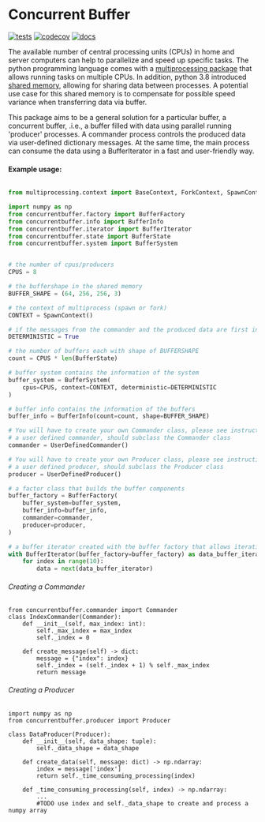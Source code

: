 # Concurrent Buffer

[![tests](https://github.com/martvanrijthoven/concurrent-buffer/actions/workflows/tests.yml/badge.svg)](https://github.com/martvanrijthoven/concurrent-buffer/actions/workflows/tests.yml)
[![codecov](https://codecov.io/gh/martvanrijthoven/concurrent-buffer/branch/main/graph/badge.svg?token=0619Z63PMA)](https://codecov.io/gh/martvanrijthoven/concurrent-buffer)
[![docs](https://github.com/martvanrijthoven/concurrent-buffer/actions/workflows/docs.yml/badge.svg)](https://github.com/martvanrijthoven/concurrent-buffer/actions/workflows/docs.yml)



The available number of central processing units (CPUs) in home and server computers can help to parallelize and speed up specific tasks. The python programming language comes with a [multiprocessing package](https://docs.python.org/3/library/multiprocessing.html) that allows running tasks on multiple CPUs. In addition, python 3.8 introduced [shared memory](https://docs.python.org/3/library/multiprocessing.shared_memory.html), allowing for sharing data between processes. A potential use case for this shared memory is to compensate for possible speed variance when transferring data via buffer.

This package aims to be a general solution for a particular buffer, a concurrent buffer, .i.e., a buffer filled with data using parallel running 'producer' processes.
A commander process controls the produced data via user-defined dictionary messages. At the same time, the main process can consume the data using a BufferIterator in a fast and user-friendly way.

#### Example usage:

```python

from multiprocessing.context import BaseContext, ForkContext, SpawnContext

import numpy as np
from concurrentbuffer.factory import BufferFactory
from concurrentbuffer.info import BufferInfo
from concurrentbuffer.iterator import BufferIterator
from concurrentbuffer.state import BufferState
from concurrentbuffer.system import BufferSystem


# the number of cpus/producers
CPUS = 8

# the buffershape in the shared memory
BUFFER_SHAPE = (64, 256, 256, 3)

# the context of multiprocess (spawn or fork)
CONTEXT = SpawnContext()

# if the messages from the commander and the produced data are first in first out
DETERMINISTIC = True

# the number of buffers each with shape of BUFFERSHAPE
count = CPUS * len(BufferState)

# buffer system contains the information of the system
buffer_system = BufferSystem(
    cpus=CPUS, context=CONTEXT, deterministic=DETERMINISTIC
)

# buffer info contains the information of the buffers 
buffer_info = BufferInfo(count=count, shape=BUFFER_SHAPE)

# You will have to create your own Commander class, please see instructions below
# a user defined commander, should subclass the Commander class
commander = UserDefinedCommander()

# You will have to create your own Producer class, please see instructions below
# a user defined producer, should subclass the Producer class
producer = UserDefinedProducer()

# a factor class that builds the buffer components
buffer_factory = BufferFactory(
    buffer_system=buffer_system,
    buffer_info=buffer_info,
    commander=commander,
    producer=producer,
)

# a buffer iterator created with the buffer factory that allows iterating throught the 'concurrent' buffer.
with BufferIterator(buffer_factory=buffer_factory) as data_buffer_iterator:
    for index in range(10):
        data = next(data_buffer_iterator)

```


###### Creating a Commander
```
from concurrentbuffer.commander import Commander
class IndexCommander(Commander):
    def __init__(self, max_index: int):
        self._max_index = max_index
        self._index = 0

    def create_message(self) -> dict:
        message = {"index": index}
        self._index = (self._index + 1) % self._max_index
        return message
```


###### Creating a Producer
```
import numpy as np
from concurrentbuffer.producer import Producer

class DataProducer(Producer):
    def __init__(self, data_shape: tuple):
        self._data_shape = data_shape

    def create_data(self, message: dict) -> np.ndarray:
        index = message['index']
        return self._time_consuming_processing(index)

    def _time_consuming_processing(self, index) -> np.ndarray:
        ...
        #TODO use index and self._data_shape to create and process a numpy array
```
